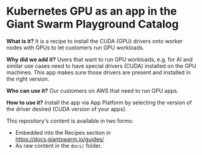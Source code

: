 # Kubernetes GPU as an app in the Giant Swarm Playground Catalog

**What is it?**
It is a recipe to install the CUDA (GPU) drivers onto worker nodes with GPUs to let customers run GPU workloads.

**Why did we add it?**
Users that want to run GPU workloads, e.g. for AI and similar use cases need to have special drivers (CUDA) installed on the GPU machines. This app makes sure those drivers are present and installed in the right version.

**Who can use it?**
Our customers on AWS that need to run GPU apps.

**How to use it?**
Install the app via App Platform by selecting the version of the driver desired (CUDA version of your apps).

This repository's content is available in two forms:

- Embedded into the Recipes section in https://docs.giantswarm.io/guides/
- As raw content in the `docs/` folder.

